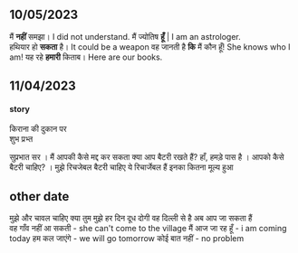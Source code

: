 ## 10/05/2023
मैं **नहीं** समझा। I did not understand.
मैं ज्योतिष **हूँ** | I am an astrologer.
हथियार हो **सकता** है। It could be a weapon
वह जानती है **कि** मैं कौन हूँ! She knows who I am!
यह रहे **हमारी** किताब। Here are our books.

## 11/04/2023

#### story
किराना की दुकान पर      
शुभ प्रभ्त 

सुप्रभात सर । मैं आपकी कैसे मद्द  कर सकता 
क्या आप बैटरी रखते हैं?
हाँ, हमड़े पास है । आपको कैसे बैटरी 
चाहिए? । मुझे रिचजेबल बैटरी चाहिए 
ये रिचार्जेबल हैं 
इनका कितना मूल्य हुआ 

## other date
मुझे और चावल चाहिए 
क्या तुम मुझे हर दिन दूध दोगी 
वह दिल्ली से है 
अब आप जा सकता हैं  
वह गाँव नहीं आ सकती  - she can't come to the village
मैं आज जा रह हूँ  - i am coming today 
हम कल जाएंगे -  we will go tomorrow
कोई बात नहीं  - no problem
